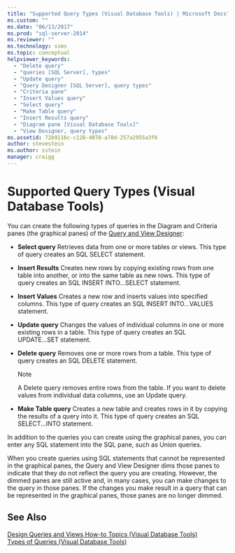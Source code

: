 ```yaml
---
title: "Supported Query Types (Visual Database Tools) | Microsoft Docs"
ms.custom: ""
ms.date: "06/13/2017"
ms.prod: "sql-server-2014"
ms.reviewer: ""
ms.technology: ssms
ms.topic: conceptual
helpviewer_keywords: 
  - "Delete query"
  - "queries [SQL Server], types"
  - "Update query"
  - "Query Designer [SQL Server], query types"
  - "Criteria pane"
  - "Insert Values query"
  - "Select query"
  - "Make Table query"
  - "Insert Results query"
  - "Diagram pane [Visual Database Tools]"
  - "View Designer, query types"
ms.assetid: 72b9116c-c128-4078-a78d-257a2955a3f6
author: stevestein
ms.author: sstein
manager: craigg
---
```

# Supported Query Types (Visual Database Tools)
  You can create the following types of queries in the Diagram and Criteria panes (the graphical panes) of the [Query and View Designer](visual-database-tools.md):  
  
-   **Select query** Retrieves data from one or more tables or views. This type of query creates an SQL SELECT statement.  
  
-   **Insert Results** Creates new rows by copying existing rows from one table into another, or into the same table as new rows. This type of query creates an SQL INSERT INTO...SELECT statement.  
  
-   **Insert Values** Creates a new row and inserts values into specified columns. This type of query creates an SQL INSERT INTO...VALUES statement.  
  
-   **Update query** Changes the values of individual columns in one or more existing rows in a table. This type of query creates an SQL UPDATE...SET statement.  
  
-   **Delete query** Removes one or more rows from a table. This type of query creates an SQL DELETE statement.  
  
    > [!NOTE]  
    >  A Delete query removes entire rows from the table. If you want to delete values from individual data columns, use an Update query.  
  
-   **Make Table query** Creates a new table and creates rows in it by copying the results of a query into it. This type of query creates an SQL SELECT...INTO statement.  
  
 In addition to the queries you can create using the graphical panes, you can enter any SQL statement into the SQL pane, such as Union queries.  
  
 When you create queries using SQL statements that cannot be represented in the graphical panes, the Query and View Designer dims those panes to indicate that they do not reflect the query you are creating. However, the dimmed panes are still active and, in many cases, you can make changes to the query in those panes. If the changes you make result in a query that can be represented in the graphical panes, those panes are no longer dimmed.  
  
## See Also  
 [Design Queries and Views How-to Topics &#40;Visual Database Tools&#41;](design-queries-and-views-how-to-topics-visual-database-tools.md)   
 [Types of Queries &#40;Visual Database Tools&#41;](types-of-queries-visual-database-tools.md)  
  
  
